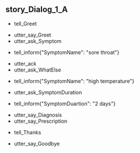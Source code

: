 ## story_Dialog_1_A
* tell_Greet
 - utter_say_Greet
 - utter_ask_Symptom
* tell_inform{"SymptomName": "sore throat"}
 - utter_ack
 - utter_ask_WhatElse
* tell_inform{"SymptomName": "high temperature"}
 - utter_ask_SymptomDuration
* tell_inform{"SymptomDuartion": "2 days"}
 - utter_say_Diagnosis
 - utter_say_Prescription
* tell_Thanks
 - utter_say_Goodbye
